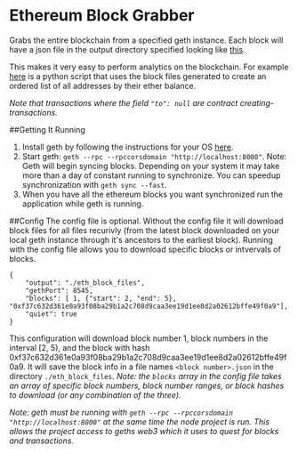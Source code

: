 # Ethereum Block Grabber
Grabs the entire blockchain from a specified geth instance. Each block will have a json file in the output directory specified looking like [this](https://gist.github.com/Antoine-D/2067be1b72cee66b143b220edbb5b522).

This makes it very easy to perform analytics on the blockchain. For example [here](https://gist.github.com/Antoine-D/a81b77a1889031711920b5e21a8fe885) is a python script that uses the block files generated to create an ordered list of all addresses by their ether balance. 

*Note that transactions where the field ```"to": null``` are contract creating-transactions.*

##Getting It Running
  1. Install geth by following the instructions for your OS [here](https://www.ethereum.org/cli).
  2. Start geth: ```geth --rpc --rpccorsdomain "http://localhost:8000"```. Note: Geth will begin syncing blocks. Depending on your system it may take more than a day of constant running to synchronize. You can speedup synchronization with ```geth sync --fast```.
  3. When you have all the ethereum blocks you want synchronized run the application while geth is running.

##Config 
The config file is optional. Without the config file it will download block files for all files recurivly (from the latest block downloaded on your local geth instance through it's ancestors to the earliest block). Running with the config file allows you to download specific blocks or intvervals of blocks.
```
{
    "output": "./eth_block_files",
    "gethPort": 8545, 
    "blocks": [ 1, {"start": 2, "end": 5}, "0xf37c632d361e0a93f08ba29b1a2c708d9caa3ee19d1ee8d2a02612bffe49f0a9"],
    "quiet": true
}
```
This configuration will download block number 1, block numbers in the interval [2, 5), and the block with hash 0xf37c632d361e0a93f08ba29b1a2c708d9caa3ee19d1ee8d2a02612bffe49f0a9. It will save the block info in a file names ```<block number>.json``` in the directory ```./eth_block_files```.
*Note: the ```blocks``` array in the config file takes an array of specific block numbers, block number ranges, or block hashes to download (or any combination of the three).*

*Note: geth must be running with ```geth --rpc --rpccorsdomain "http://localhost:8000"``` at the same time the node project is run. This allows the project access to geths web3 which it uses to quest for blocks and transactions.*

